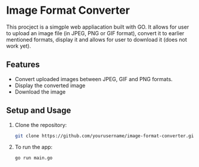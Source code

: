 # Image Format Converter

This procject is a simgple web appliacation built with GO. It allows for user to upload 
an image file (in JPEG, PNG or GIF format), convert it to earlier mentioned formats, display it and allows for user to download it (does not work yet).


## Features

- Convert uploaded images between JPEG, GIF and PNG formats.
- Display the converted image
- Download the image


## Setup and Usage

1. Clone the repository:

   ```bash
   git clone https://github.com/yourusername/image-format-converter.git

2. To run the app:

   ```bash
   go run main.go
